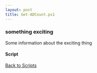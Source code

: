 ```yaml
---
layout: post
title: Get-ADCount.ps1
---
```


### something exciting

Some information about the exciting thing

#### Script

<script src="https://gist-it.appspot.com/github.com/BanterBoy/scripts-blog/blob/master/PowerShell/scripts/activeDirectory/Get-ADCount.ps1"></script>

<a href="/menu/_pages/scripts.html">Back to Scripts</a>
